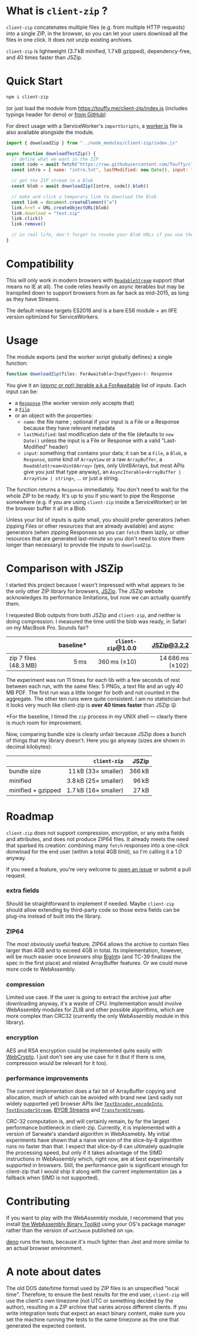 # What is `client-zip` ?

`client-zip` concatenates multiple files (e.g. from multiple HTTP requests) into a single ZIP, in the browser, so you can let your users download all the files in one click. It does *not* unzip existing archives.

`client-zip` is lightweight (3.7 kB minified, 1.7 kB gzipped), dependency-free, and 40 times faster than JSZip.

# Quick Start

```sh
npm i client-zip
```

(or just load the module from https://touffy.me/client-zip/index.js (includes typings header for deno) or [from GitHub](https://github.com/Touffy/client-zip/releases/latest/download/index.js))

For direct usage with a ServiceWorker's `importScripts`, a [worker.js](https://touffy.me/client-zip/worker.js) file is also available alongside the module.

```javascript
import { downloadZip } from "../node_modules/client-zip/index.js"

async function downloadTestZip() {
  // define what we want in the ZIP
  const code = await fetch("https://raw.githubusercontent.com/Touffy/client-zip/master/src/index.ts")
  const intro = { name: "intro.txt", lastModified: new Date(), input: "Hello. This is the client-zip library." }

  // get the ZIP stream in a Blob
  const blob = await downloadZip([intro, code]).blob()

  // make and click a temporary link to download the Blob
  const link = document.createElement("a")
  link.href = URL.createObjectURL(blob)
  link.download = "test.zip"
  link.click()
  link.remove()

  // in real life, don't forget to revoke your Blob URLs if you use them
}
```

# Compatibility

This will only work in modern browsers with [`ReadableStream`](https://developer.mozilla.org/en-US/docs/Web/API/ReadableStream) support (that means no IE at all). The code relies heavily on async iterables but may be transpiled down to support browsers from as far back as mid-2015, as long as they have Streams.

The default release targets ES2018 and is a bare ES6 module + an IIFE version optimized for ServiceWorkers.

# Usage

The module exports (and the worker script globally defines) a single function:
```typescript
function downloadZip(files: ForAwaitable<InputTypes>): Response
```

You give it an [(*async* or not) iterable a.k.a ForAwaitable](https://github.com/microsoft/TypeScript/issues/36153) list of inputs. Each input can be:
* a [`Response`](https://developer.mozilla.org/en-US/docs/Web/API/Response) (the worker version only accepts that)
* a [`File`](https://developer.mozilla.org/en-US/docs/Web/API/File)
* or an object with the properties:
  - `name`: the file name ; optional if your input is a File or a Response because they have relevant metadata
  - `lastModified`: last modification date of the file (defaults to `new Date()` unless the input is a File or Response with a valid "Last-Modified" header)
  - `input`: something that contains your data; it can be a `File`, a `Blob`, a `Response`, some kind of `ArrayView` or a raw `ArrayBuffer`, a `ReadableStream<Uint8Array>` (yes, only Uint8Arrays, but most APIs give you just that type anyway), an `AsyncIterable<ArrayBuffer | ArrayView | string>`, … or just a string.

The function returns a `Response` immediately. You don't need to wait for the whole ZIP to be ready. It's up to you if you want to pipe the Response somewhere (e.g. if you are using `client-zip` inside a ServiceWorker) or let the browser buffer it all in a Blob.

Unless your list of inputs is quite small, you should prefer generators (when zipping Files or other resources that are already available) and async generators (when zipping Responses so you can `fetch` them lazily, or other resources that are generated last-minute so you don't need to store them longer than necessary) to provide the inputs to `downloadZip`.

# Comparison with JSZip

I started this project because I wasn't impressed with what appears to be the only other ZIP library for browsers, [JSZip](https://stuk.github.io/jszip/). The JSZip website acknowledges its performance limitations, but now we can actually quantify them.

I requested Blob outputs from both JSZip and `client-zip`, and neither is doing compression. I measured the time until the blob was ready, in Safari on my MacBook Pro. Sounds fair?

|                       | baseline* | `client-zip`@1.0.0 |    JSZip@3.2.2   |
|-----------------------|----------:|-------------------:|-----------------:|
| zip 7 files (48.3 MB) |      5 ms |       360 ms (±10) | 14 686 ms (±102) |

The experiment was run 11 times for each lib with a few seconds of rest between each run, with the same files: 5 PNGs, a text file and an ugly 40 MB PDF. The first run was a little longer for both and not counted in the aggregate. The other ten runs were quite consistent. I am no statistician but it looks very much like client-zip is **over 40 times faster** than JSZip 😜

*For the baseline, I timed the `zip` process in my UNIX shell — clearly there is much room for improvement.

Now, comparing bundle size is clearly unfair because JSZip does a bunch of things that my library doesn't. Here you go anyway (sizes are shown in decimal kilobytes):

|                    |    `client-zip`      |  JSZip |
|--------------------|---------------------:|-------:|
| bundle size        |  11 kB (33× smaller) | 366 kB |
| minified           | 3.8 kB (25× smaller) |  96 kB |
| minified + gzipped | 1.7 kB (16× smaller) |  27 kB |

# Roadmap

`client-zip` does not support compression, encryption, or any extra fields and attributes, and does not produce ZIP64 files. It already meets the need that sparked its creation: combining many `fetch` responses into a one-click donwload for the end user (within a total 4GB limit), so I'm calling it a 1.0 anyway.

If you need a feature, you're very welcome to [open an issue](https://github.com/Touffy/client-zip/issues) or submit a pull request.

### extra fields

Should be straightforward to implement if needed. Maybe `client-zip` should allow extending by third-party code so those extra fields can be plug-ins instead of built into the library.

### ZIP64

The most obviously useful feature, ZIP64 allows the archive to contain files larger than 4GB and to exceed 4GB in total. Its implementation, however, will be much easier once browsers ship [BigInt](https://tc39.es/proposal-bigint/#sec-bigint-objects)s (and TC-39 finalizes the spec in the first place) and related ArrayBuffer features. Or we could move more code to WebAssembly.

### compression

Limited use case. If the user is going to extract the archive just after downloading anyway, it's a waste of CPU. Implementation would involve WebAssembly modules for ZLIB and other possible algorithms, which are more complex than CRC32 (currently the only WebAssembly module in this library).

### encryption

AES and RSA encryption could be implemented quite easily with [WebCrypto](https://www.w3.org/TR/WebCryptoAPI/). I just don't see any use case for it (but if there is one, compression would be relevant for it too).

### performance improvements

The current implementation does a fair bit of ArrayBuffer copying and allocation, much of which can be avoided with brand new (and sadly not widely supported yet) browser APIs like [`TextEncoder.encodeInto`](https://encoding.spec.whatwg.org/#dom-textencoder-encodeinto), [`TextEncoderStream`](https://encoding.spec.whatwg.org/#interface-textencoderstream), [BYOB Streams](https://streams.spec.whatwg.org/#byob-readers) and [`TransformStreams`](https://streams.spec.whatwg.org/#ts-model).

CRC-32 computation is, and will certainly remain, by far the largest performance bottleneck in client-zip. Currently, it is implemented with a version of Sarwate's standard algorithm in WebAssmebly. My initial experiments have shown that a naive version of the slice-by-8 algorithm runs no faster than that. I expect that slice-by-8 can ultimately quadruple the processing speed, but only if it takes advantage of the SIMD instructions in WebAssembly which, right now, are at best experimentally supported in browsers. Still, the performance gain is significant enough for client-zip that I would ship it along with the current implementation (as a fallback when SIMD is not supported).

# Contributing

If you want to play with the WebAssembly module, I recommend that you install [the WebAssembly Binary Toolkit](https://github.com/WebAssembly/wabt) using your OS's package manager rather than the version of `wat2wasm` published on `npm`.

[deno](https://deno.land) runs the tests, because it's much lighter than Jest and more similar to an actual browser environment.

# A note about dates

The old DOS date/time format used by ZIP files is an unspecified "local time". Therefore, to ensure the best results for the end user, `client-zip` will use the client's own timezone (not UTC or something decided by the author), resulting in a ZIP archive that varies across different clients. If you write integration tests that expect an exact binary content, make sure you set the machine running the tests to the same timezone as the one that generated the expected content.
